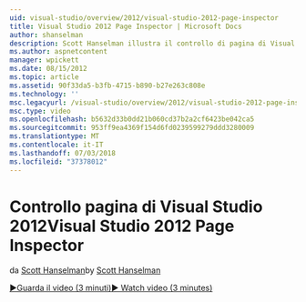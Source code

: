 ```yaml
---
uid: visual-studio/overview/2012/visual-studio-2012-page-inspector
title: Visual Studio 2012 Page Inspector | Microsoft Docs
author: shanselman
description: Scott Hanselman illustra il controllo di pagina di Visual Studio 2012.
ms.author: aspnetcontent
manager: wpickett
ms.date: 08/15/2012
ms.topic: article
ms.assetid: 90f33da5-b3fb-4715-b890-b27e263c808e
ms.technology: ''
msc.legacyurl: /visual-studio/overview/2012/visual-studio-2012-page-inspector
msc.type: video
ms.openlocfilehash: b5632d33b0dd21b060cd37b2a2cf6423be042ca5
ms.sourcegitcommit: 953ff9ea4369f154d6fd0239599279ddd3280009
ms.translationtype: MT
ms.contentlocale: it-IT
ms.lasthandoff: 07/03/2018
ms.locfileid: "37378012"
---
```

<a name="visual-studio-2012-page-inspector"></a><span data-ttu-id="9126e-103">Controllo pagina di Visual Studio 2012</span><span class="sxs-lookup"><span data-stu-id="9126e-103">Visual Studio 2012 Page Inspector</span></span>
====================
<span data-ttu-id="9126e-104">da [Scott Hanselman](https://github.com/shanselman)</span><span class="sxs-lookup"><span data-stu-id="9126e-104">by [Scott Hanselman](https://github.com/shanselman)</span></span>

[<span data-ttu-id="9126e-105">&#9654;Guarda il video (3 minuti)</span><span class="sxs-lookup"><span data-stu-id="9126e-105">&#9654; Watch video (3 minutes)</span></span>](https://channel9.msdn.com/Blogs/ASP-NET-Site-Videos/visual-studio-2012-page-inspector)
